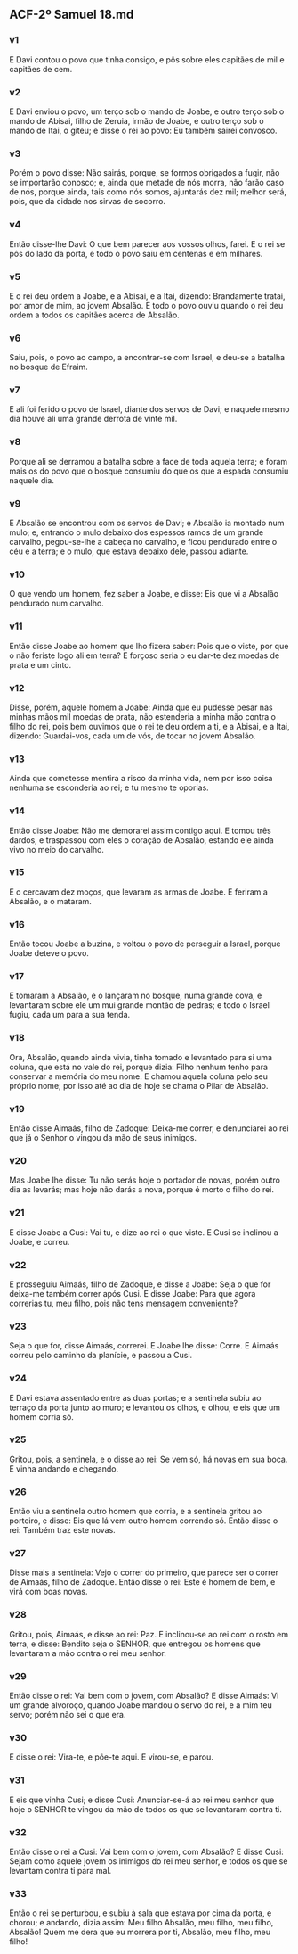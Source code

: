 ## ACF-2º Samuel 18.md
### v1
 E Davi contou o povo que tinha consigo, e pôs sobre eles capitães de mil e capitães de cem.
### v2
 E Davi enviou o povo, um terço sob o mando de Joabe, e outro terço sob o mando de Abisai, filho de Zeruia, irmão de Joabe, e outro terço sob o mando de Itai, o giteu; e disse o rei ao povo: Eu também sairei convosco.
### v3
 Porém o povo disse: Não sairás, porque, se formos obrigados a fugir, não se importarão conosco; e, ainda que metade de nós morra, não farão caso de nós, porque ainda, tais como nós somos, ajuntarás dez mil; melhor será, pois, que da cidade nos sirvas de socorro.
### v4
 Então disse-lhe Davi: O que bem parecer aos vossos olhos, farei. E o rei se pôs do lado da porta, e todo o povo saiu em centenas e em milhares.
### v5
 E o rei deu ordem a Joabe, e a Abisai, e a Itai, dizendo: Brandamente tratai, por amor de mim, ao jovem Absalão. E todo o povo ouviu quando o rei deu ordem a todos os capitães acerca de Absalão.
### v6
 Saiu, pois, o povo ao campo, a encontrar-se com Israel, e deu-se a batalha no bosque de Efraim.
### v7
 E ali foi ferido o povo de Israel, diante dos servos de Davi; e naquele mesmo dia houve ali uma grande derrota de vinte mil.
### v8
 Porque ali se derramou a batalha sobre a face de toda aquela terra; e foram mais os do povo que o bosque consumiu do que os que a espada consumiu naquele dia.
### v9
 E Absalão se encontrou com os servos de Davi; e Absalão ia montado num mulo; e, entrando o mulo debaixo dos espessos ramos de um grande carvalho, pegou-se-lhe a cabeça no carvalho, e ficou pendurado entre o céu e a terra; e o mulo, que estava debaixo dele, passou adiante.
### v10
 O que vendo um homem, fez saber a Joabe, e disse: Eis que vi a Absalão pendurado num carvalho.
### v11
 Então disse Joabe ao homem que lho fizera saber: Pois que o viste, por que o não feriste logo ali em terra? E forçoso seria o eu dar-te dez moedas de prata e um cinto.
### v12
 Disse, porém, aquele homem a Joabe: Ainda que eu pudesse pesar nas minhas mãos mil moedas de prata, não estenderia a minha mão contra o filho do rei, pois bem ouvimos que o rei te deu ordem a ti, e a Abisai, e a Itai, dizendo: Guardai-vos, cada um de vós, de tocar no jovem Absalão.
### v13
 Ainda que cometesse mentira a risco da minha vida, nem por isso coisa nenhuma se esconderia ao rei; e tu mesmo te oporias.
### v14
 Então disse Joabe: Não me demorarei assim contigo aqui. E tomou três dardos, e traspassou com eles o coração de Absalão, estando ele ainda vivo no meio do carvalho.
### v15
 E o cercavam dez moços, que levaram as armas de Joabe. E feriram a Absalão, e o mataram.
### v16
 Então tocou Joabe a buzina, e voltou o povo de perseguir a Israel, porque Joabe deteve o povo.
### v17
 E tomaram a Absalão, e o lançaram no bosque, numa grande cova, e levantaram sobre ele um mui grande montão de pedras; e todo o Israel fugiu, cada um para a sua tenda.
### v18
 Ora, Absalão, quando ainda vivia, tinha tomado e levantado para si uma coluna, que está no vale do rei, porque dizia: Filho nenhum tenho para conservar a memória do meu nome. E chamou aquela coluna pelo seu próprio nome; por isso até ao dia de hoje se chama o Pilar de Absalão.
### v19
 Então disse Aimaás, filho de Zadoque: Deixa-me correr, e denunciarei ao rei que já o Senhor o vingou da mão de seus inimigos.
### v20
 Mas Joabe lhe disse: Tu não serás hoje o portador de novas, porém outro dia as levarás; mas hoje não darás a nova, porque é morto o filho do rei.
### v21
 E disse Joabe a Cusi: Vai tu, e dize ao rei o que viste. E Cusi se inclinou a Joabe, e correu.
### v22
 E prosseguiu Aimaás, filho de Zadoque, e disse a Joabe: Seja o que for deixa-me também correr após Cusi. E disse Joabe: Para que agora correrias tu, meu filho, pois não tens mensagem conveniente?
### v23
 Seja o que for, disse Aimaás, correrei. E Joabe lhe disse: Corre. E Aimaás correu pelo caminho da planície, e passou a Cusi.
### v24
 E Davi estava assentado entre as duas portas; e a sentinela subiu ao terraço da porta junto ao muro; e levantou os olhos, e olhou, e eis que um homem corria só.
### v25
 Gritou, pois, a sentinela, e o disse ao rei: Se vem só, há novas em sua boca. E vinha andando e chegando.
### v26
 Então viu a sentinela outro homem que corria, e a sentinela gritou ao porteiro, e disse: Eis que lá vem outro homem correndo só. Então disse o rei: Também traz este novas.
### v27
 Disse mais a sentinela: Vejo o correr do primeiro, que parece ser o correr de Aimaás, filho de Zadoque. Então disse o rei: Este é homem de bem, e virá com boas novas.
### v28
 Gritou, pois, Aimaás, e disse ao rei: Paz. E inclinou-se ao rei com o rosto em terra, e disse: Bendito seja o SENHOR, que entregou os homens que levantaram a mão contra o rei meu senhor.
### v29
 Então disse o rei: Vai bem com o jovem, com Absalão? E disse Aimaás: Vi um grande alvoroço, quando Joabe mandou o servo do rei, e a mim teu servo; porém não sei o que era.
### v30
 E disse o rei: Vira-te, e põe-te aqui. E virou-se, e parou.
### v31
 E eis que vinha Cusi; e disse Cusi: Anunciar-se-á ao rei meu senhor que hoje o SENHOR te vingou da mão de todos os que se levantaram contra ti.
### v32
 Então disse o rei a Cusi: Vai bem com o jovem, com Absalão? E disse Cusi: Sejam como aquele jovem os inimigos do rei meu senhor, e todos os que se levantam contra ti para mal.
### v33
 Então o rei se perturbou, e subiu à sala que estava por cima da porta, e chorou; e andando, dizia assim: Meu filho Absalão, meu filho, meu filho, Absalão! Quem me dera que eu morrera por ti, Absalão, meu filho, meu filho!
